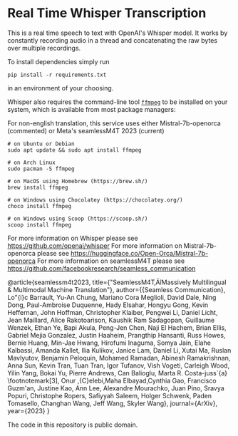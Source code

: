 # Real Time Whisper Transcription

This is a real time speech to text with OpenAI's Whisper model. It works by constantly recording audio in a thread and concatenating the raw bytes over multiple recordings.

To install dependencies simply run
```
pip install -r requirements.txt
```
in an environment of your choosing.

Whisper also requires the command-line tool [`ffmpeg`](https://ffmpeg.org/) to be installed on your system, which is available from most package managers:

For non-english translation, this service uses either Mistral-7b-openorca (commented) or Meta's seamlessM4T 2023 (current)
```
# on Ubuntu or Debian
sudo apt update && sudo apt install ffmpeg

# on Arch Linux
sudo pacman -S ffmpeg

# on MacOS using Homebrew (https://brew.sh/)
brew install ffmpeg

# on Windows using Chocolatey (https://chocolatey.org/)
choco install ffmpeg

# on Windows using Scoop (https://scoop.sh/)
scoop install ffmpeg
```

For more information on Whisper please see https://github.com/openai/whisper
For more information on Mistral-7b-openorca please see https://huggingface.co/Open-Orca/Mistral-7b-openorca
For more information on seamlessM4T please see https://github.com/facebookresearch/seamless_communication

@article{seamlessm4t2023,
  title={"SeamlessM4T‚ÄîMassively Multilingual \& Multimodal Machine Translation"},
  author={{Seamless Communication}, Lo\"{i}c Barrault, Yu-An Chung, Mariano Cora Meglioli, David Dale, Ning Dong, Paul-Ambroise Duquenne, Hady Elsahar, Hongyu Gong, Kevin Heffernan, John Hoffman, Christopher Klaiber, Pengwei Li, Daniel Licht, Jean Maillard, Alice Rakotoarison, Kaushik Ram Sadagopan, Guillaume Wenzek, Ethan Ye,  Bapi Akula, Peng-Jen Chen, Naji El Hachem, Brian Ellis, Gabriel Mejia Gonzalez, Justin Haaheim, Prangthip Hansanti, Russ Howes, Bernie Huang, Min-Jae Hwang, Hirofumi Inaguma, Somya Jain, Elahe Kalbassi, Amanda Kallet, Ilia Kulikov, Janice Lam, Daniel Li, Xutai Ma, Ruslan Mavlyutov, Benjamin Peloquin, Mohamed Ramadan, Abinesh Ramakrishnan, Anna Sun, Kevin Tran, Tuan Tran, Igor Tufanov, Vish Vogeti, Carleigh Wood, Yilin Yang, Bokai Yu, Pierre Andrews, Can Balioglu, Marta R. Costa-juss\`{a} \footnotemark[3], Onur \,{C}elebi,Maha Elbayad,Cynthia Gao, Francisco Guzm\'an, Justine Kao, Ann Lee, Alexandre Mourachko, Juan Pino, Sravya Popuri, Christophe Ropers, Safiyyah Saleem, Holger Schwenk, Paden Tomasello, Changhan Wang, Jeff Wang, Skyler Wang},
  journal={ArXiv},
  year={2023}
}

The code in this repository is public domain.
